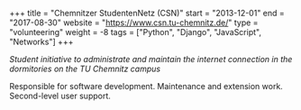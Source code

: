 +++
title = "Chemnitzer StudentenNetz (CSN)"
start = "2013-12-01"
end = "2017-08-30"
website = "https://www.csn.tu-chemnitz.de/"
type = "volunteering"
weight = -8
tags = ["Python", "Django", "JavaScript", "Networks"]
+++

_Student initiative to administrate and maintain the internet connection in the dormitories on the TU Chemnitz campus_

Responsible for software development. Maintenance and extension work. Second-level user support.
